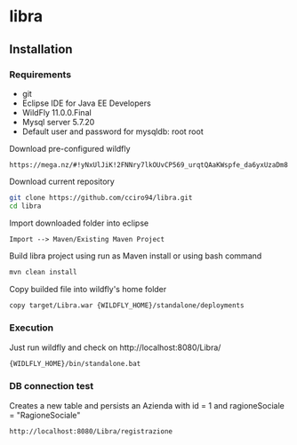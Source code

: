 # libra

## Installation

### Requirements
  * git
  * Eclipse IDE for Java EE Developers
  * WildFly 11.0.0.Final
  * Mysql server 5.7.20
  * Default user and password for mysqldb: root root

Download pre-configured wildfly
```
https://mega.nz/#!yNxUlJiK!2FNNry7lkOUvCP569_urqtQAaKWspfe_da6yxUzaDm8
```

Download current repository 
```bash
git clone https://github.com/cciro94/libra.git
cd libra
```

Import downloaded folder into eclipse 
```
Import --> Maven/Existing Maven Project
```

Build libra project using run as Maven install or using bash command
```bash
mvn clean install
```
Copy builded file into wildfly's home folder
```bash
copy target/Libra.war {WILDFLY_HOME}/standalone/deployments
```

### Execution
Just run wildfly and check on http://localhost:8080/Libra/
```bash
{WIDLFLY_HOME}/bin/standalone.bat
```
### DB connection test
Creates a new table and persists an Azienda with id = 1 and ragioneSociale = "RagioneSociale"
```
http://localhost:8080/Libra/registrazione
```
